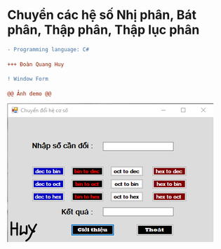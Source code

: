# Chuyển các hệ số Nhị phân, Bát phân, Thập phân, Thập lục phân
```diff
- Programming language: C#

+++ Đoàn Quang Huy

! Window Form

@@ Ảnh demo @@
```
![Ảnh demo](./anhDemo.png?raw=true "Ảnh demo")
